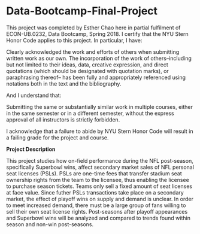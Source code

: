 # Data-Bootcamp-Final-Project
<p>
This project was completed by Esther Chao here in partial fulfilment of ECON-UB.0232, Data Bootcamp, Spring 2018. I certify that the NYU Stern Honor Code applies to this project.
In particular, I have: </p>
<p>Clearly acknowledged the work and efforts of others when submitting written work as our own. The incorporation of the work of others–including but not limited to their ideas, data, creative expression, and direct quotations (which should be designated with quotation marks), or paraphrasing thereof– has been fully and appropriately referenced using notations both in the text and the bibliography.</p>
<p>And I understand that:</p>
<p>Submitting the same or substantially similar work in multiple courses, either in the same semester or in a different semester, without the express approval of all instructors is strictly forbidden.</p>
<p>I acknowledge that a failure to abide by NYU Stern Honor Code will result in a failing grade for the project and course.</p>

<p><b>Project Description</b></p>
<p>This project studies how on-field performance during the NFL post-season, specifically Superbowl wins, affect secondary market sales of NFL personal seat licenses (PSLs). PSLs are one-time fees that transfer stadium seat ownership rights from the team to the licensee, thus enabling the licensee to purchase season tickets. Teams only sell a fixed amount of seat licenses at face value. Since futher PSLs transactions take place on a secondary market, the effect of playoff wins on supply and demand is unclear. In order to meet increased demand, there must be a large group of fans willing to sell their own seat license rights. Post-seasons after playoff appearances and Superbowl wins will be analyzed and compared to trends found within season and non-win post-seasons.</p>
